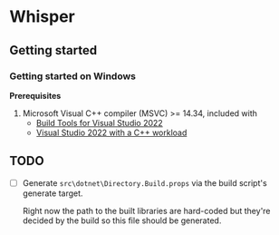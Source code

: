 # Whisper

## Getting started

### Getting started on Windows

**Prerequisites**

1. Microsoft Visual C++ compiler (MSVC) >= 14.34, included with
   - [Build Tools for Visual Studio 2022](https://visualstudio.microsoft.com/downloads/#build-tools-for-visual-studio-2022)
   - [Visual Studio 2022 with a C++ workload](https://learn.microsoft.com/en-us/cpp/build/vscpp-step-0-installation?view=msvc-170)

## TODO
- [ ] Generate `src\dotnet\Directory.Build.props` via the build script's generate target.

   Right now the path to the built libraries are hard-coded but they're decided by the build so this file should be generated.